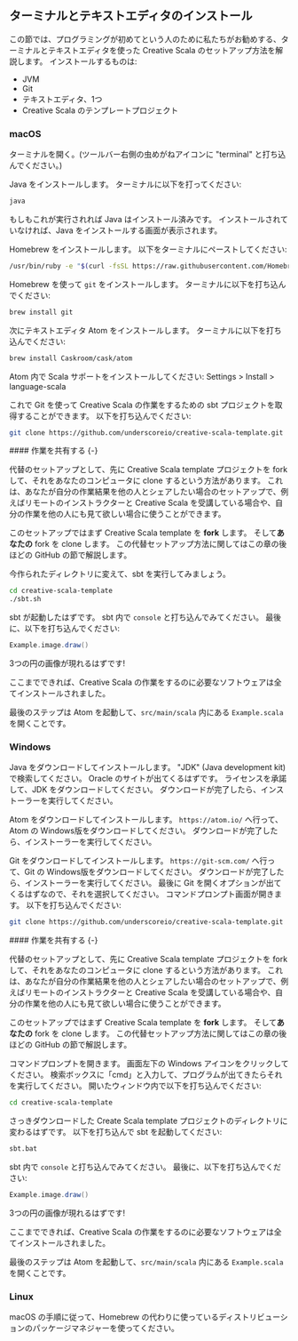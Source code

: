 ## ターミナルとテキストエディタのインストール

この節では、プログラミングが初めてという人のために私たちがお勧めする、ターミナルとテキストエディタを使った Creative Scala のセットアップ方法を解説します。
インストールするものは:

- JVM
- Git
- テキストエディタ、1つ
- Creative Scala のテンプレートプロジェクト

### macOS

ターミナルを開く。(ツールバー右側の虫めがねアイコンに "terminal" と打ち込んでください。)

Java をインストールします。
ターミナルに以下を打ってください:

```bash
java
```

もしもこれが実行されれば Java はインストール済みです。
インストールされていなければ、Java をインストールする画面が表示されます。

Homebrew をインストールします。
以下をターミナルにペーストしてください:

```bash
/usr/bin/ruby -e "$(curl -fsSL https://raw.githubusercontent.com/Homebrew/install/master/install)"
```

Homebrew を使って `git` をインストールします。
ターミナルに以下を打ち込んでください:

```bash
brew install git
```

次にテキストエディタ Atom をインストールします。
ターミナルに以下を打ち込んでください:

```bash
brew install Caskroom/cask/atom
```

Atom 内で Scala サポートをインストールしてください: Settings > Install > language-scala

これで Git を使って Creative Scala の作業をするための sbt プロジェクトを取得することができます。
以下を打ち込んでください:

```bash
git clone https://github.com/underscoreio/creative-scala-template.git
```

<div class="callout callout-info">
#### 作業を共有する {-}

代替のセットアップとして、先に Creative Scala template プロジェクトを fork して、それをあなたのコンピュータに clone するという方法があります。
これは、あなたが自分の作業結果を他の人とシェアしたい場合のセットアップで、例えばリモートのインストラクターと Creative Scala を受講している場合や、自分の作業を他の人にも見て欲しい場合に使うことができます。

このセットアップではまず Creative Scala template を **fork** します。
そして**あなたの** fork を clone します。
この代替セットアップ方法に関してはこの章の後ほどの GitHub の節で解説します。
</div>

今作られたディレクトリに変えて、sbt を実行してみましょう。

```bash
cd creative-scala-template
./sbt.sh
```

sbt が起動したはずです。
sbt 内で `console` と打ち込んでみてください。
最後に、以下を打ち込んでください:

```scala
Example.image.draw()
```

3つの円の画像が現れるはずです!

ここまでできれば、Creative Scala の作業をするのに必要なソフトウェアは全てインストールされました。

最後のステップは Atom を起動して、`src/main/scala` 内にある `Example.scala` を開くことです。

### Windows

Java をダウンロードしてインストールします。
"JDK" (Java development kit) で検索してください。
Oracle のサイトが出てくるはずです。
ライセンスを承諾して、JDK をダウンロードしてください。
ダウンロードが完了したら、インストーラーを実行してください。

Atom をダウンロードしてインストールします。
`https://atom.io/` へ行って、Atom の Windows版をダウンロードしてください。
ダウンロードが完了したら、インストーラーを実行してください。

Git をダウンロードしてインストールします。
`https://git-scm.com/` へ行って、Git の Windows版をダウンロードしてください。
ダウンロードが完了したら、インストーラーを実行してください。
最後に Git を開くオプションが出てくるはずなので、それを選択してください。
コマンドプロンプト画面が開きます。
以下を打ち込んでください:

```bash
git clone https://github.com/underscoreio/creative-scala-template.git
```

<div class="callout callout-info">
#### 作業を共有する {-}

代替のセットアップとして、先に Creative Scala template プロジェクトを fork して、それをあなたのコンピュータに clone するという方法があります。
これは、あなたが自分の作業結果を他の人とシェアしたい場合のセットアップで、例えばリモートのインストラクターと Creative Scala を受講している場合や、自分の作業を他の人にも見て欲しい場合に使うことができます。

このセットアップではまず Creative Scala template を **fork** します。
そして**あなたの** fork を clone します。
この代替セットアップ方法に関してはこの章の後ほどの GitHub の節で解説します。
</div>

コマンドプロンプトを開きます。
画面左下の Windows アイコンをクリックしてください。
検索ボックスに「cmd」と入力して、プログラムが出てきたらそれを実行してください。
開いたウィンドウ内で以下を打ち込んでください:

```bash
cd creative-scala-template
```

さっきダウンロードした Create Scala template プロジェクトのディレクトリに変わるはずです。
以下を打ち込んで sbt を起動してください:

```bash
sbt.bat
```

sbt 内で `console` と打ち込んでみてください。
最後に、以下を打ち込んでください:

```scala
Example.image.draw()
```

3つの円の画像が現れるはずです!

ここまでできれば、Creative Scala の作業をするのに必要なソフトウェアは全てインストールされました。

最後のステップは Atom を起動して、`src/main/scala` 内にある `Example.scala` を開くことです。

### Linux

macOS の手順に従って、Homebrew の代わりに使っているディストリビューションのパッケージマネジャーを使ってください。
